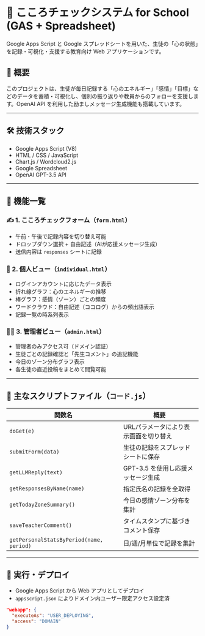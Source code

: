 # 🧠 こころチェックシステム for School (GAS + Spreadsheet)

Google Apps Script と Google スプレッドシートを用いた、生徒の「心の状態」を記録・可視化・支援する教育向け Web アプリケーションです。

## 🌟 概要

このプロジェクトは、生徒が毎日記録する「心のエネルギー」「感情」「目標」などのデータを蓄積・可視化し、個別の振り返りや教員からのフォローを支援します。OpenAI API を利用した励ましメッセージ生成機能も搭載しています。

---

## 🛠 技術スタック

- Google Apps Script (V8)
- HTML / CSS / JavaScript
- Chart.js / Wordcloud2.js
- Google Spreadsheet
- OpenAI GPT-3.5 API

---

## 🧩 機能一覧

### ✍️ 1. こころチェックフォーム（`form.html`）

- 午前・午後で記録内容を切り替え可能
- ドロップダウン選択 + 自由記述（AIが応援メッセージ生成）
- 送信内容は `responses` シートに記録

### 👤 2. 個人ビュー（`individual.html`）

- ログインアカウントに応じたデータ表示
- 折れ線グラフ：心のエネルギーの推移
- 棒グラフ：感情（ゾーン）ごとの頻度
- ワードクラウド：自由記述（ココログ）からの頻出語表示
- 記録一覧の時系列表示

### 🧑‍🏫 3. 管理者ビュー（`admin.html`）

- 管理者のみアクセス可（ドメイン認証）
- 生徒ごとの記録確認と「先生コメント」の追記機能
- 今日のゾーン分布グラフ表示
- 各生徒の直近投稿をまとめて閲覧可能

---

## 📁 主なスクリプトファイル（`コード.js`）

| 関数名 | 概要 |
|--------|------|
| `doGet(e)` | URLパラメータにより表示画面を切り替え |
| `submitForm(data)` | 生徒の記録をスプレッドシートに保存 |
| `getLLMReply(text)` | GPT-3.5 を使用し応援メッセージ生成 |
| `getResponsesByName(name)` | 指定氏名の記録を全取得 |
| `getTodayZoneSummary()` | 今日の感情ゾーン分布を集計 |
| `saveTeacherComment()` | タイムスタンプに基づきコメント保存 |
| `getPersonalStatsByPeriod(name, period)` | 日/週/月単位で記録を集計 |

---

## 🔐 実行・デプロイ

- Google Apps Script から Web アプリとしてデプロイ
- `appsscript.json` によりドメイン内ユーザー限定アクセス設定済

```json
"webapp": {
  "executeAs": "USER_DEPLOYING",
  "access": "DOMAIN"
}
